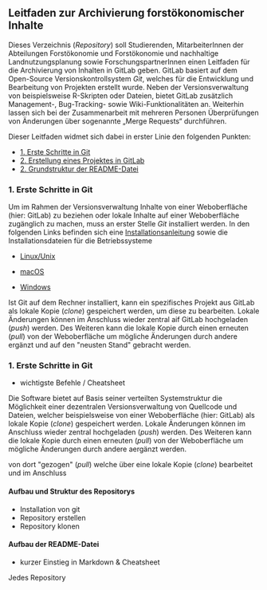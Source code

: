 
Leitfaden zur Archivierung forstökonomischer Inhalte
-------------------------------------------

Dieses Verzeichnis (*Repository*) soll Studierenden, MitarbeiterInnen der Abteilungen Forstökonomie und Forstökonomie und nachhaltige Landnutzungsplanung sowie ForschungspartnerInnen einen Leitfaden für die Archivierung von Inhalten in GitLab geben.
GitLab basiert auf dem Open-Source Versionskontrollsystem *Git*, welches für die Entwicklung und Bearbeitung von Projekten erstellt wurde. Neben der Versionsverwaltung von beispielsweise R-Skripten oder Dateien, bietet GitLab zusätzlich Management-, Bug-Tracking- sowie Wiki-Funktionalitäten an. Weiterhin lassen sich bei der Zusammenarbeit mit mehreren Personen Überprüfungen von Änderungen über sogenannte „Merge Requests“ durchführen. 

Dieser Leitfaden widmet sich dabei in erster Linie den folgenden Punkten:

<ul>
<li>
<a href="#1. Erste Schritte in Git">1. Erste Schritte in Git</a>
</li>
<li>
<a href="#2. Erstellung eines Projektes in GitLab">2. Erstellung eines Projektes in GitLab</a>
</li>
<li>
<a href="#3. Grundstruktur der README-Datei">2. Grundstruktur der README-Datei</a>
</li>
</ul>

<h3>
<a name="1. Erste Schritte in Git">1. Erste Schritte in Git</a>
</h3>

Um im Rahmen der Versionsverwaltung Inhalte von einer Weboberfläche (hier: GitLab) zu beziehen oder lokale Inhalte auf einer Weboberfläche zugänglich zu machen, muss an erster Stelle *Git* installiert werden. In den folgenden Links befinden sich eine [Installationsanleitung](https://git-scm.com/book/de/v2/Erste-Schritte-Git-installieren) sowie die Installationsdateien für die Betriebssysteme

- [Linux/Unix](http://git-scm.com/download/linux)

- [macOS](http://git-scm.com/download/mac)

- [Windows](https://git-scm.com/download/win)

Ist Git auf dem Rechner installiert, kann ein spezifisches Projekt aus GitLab als lokale Kopie (*clone*) gespeichert werden, um diese zu bearbeiten. Lokale Änderungen können im Anschluss wieder zentral aif GitLab hochgeladen (*push*) werden. Des Weiteren kann die lokale Kopie durch einen erneuten (*pull*) von der Weboberfläche um mögliche Änderungen durch andere ergänzt und auf den "neusten Stand" gebracht werden. 

<h3>
<a name="2. Erstellung eines Projektes in GitLab">1. Erste Schritte in Git</a>
</h3>

- wichtigste Befehle / Cheatsheet


Die Software bietet auf Basis seiner verteilten Systemstruktur die Möglichkeit einer dezentralen Versionsverwaltung von Quellcode und Dateien, welcher beispielsweise von einer Weboberfläche (hier: GitLab) als lokale Kopie (*clone*) gespeichert werden. Lokale Änderungen können im Anschluss wieder zentral hochgeladen (*push*) werden. Des Weiteren kann die lokale Kopie durch einen erneuten  (*pull*) von der Weboberfläche um mögliche Änderungen durch andere aergänzt werden. 

von dort  "gezogen" (*pull*) welche über eine lokale Kopie (*clone*) bearbeitet und im Anschluss 

#### Aufbau und Struktur des Repositorys

- Installation von git
- Repository erstellen
- Repository klonen

#### Aufbau der README-Datei

- kurzer Einstieg in Markdown & Cheatsheet

Jedes Repository 
